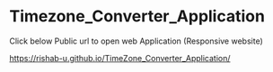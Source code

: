 # Timezone_Converter_Application

Click below Public url to open web Application (Responsive website)

https://rishab-u.github.io/TimeZone_Converter_Application/

